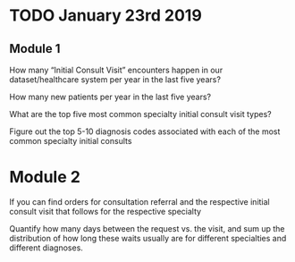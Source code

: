 # TODO January 23rd 2019

## Module 1 

How many “Initial Consult Visit” encounters 
happen in our dataset/healthcare system 
per year in the last five years?

How many new patients per year in the last five years?

What are the top five most common specialty initial consult visit types?

Figure out the top 5-10 diagnosis codes associated with 
each of the most common specialty initial consults


# Module 2 

If you can find orders for consultation referral 
and the respective initial consult visit that follows for the respective specialty

Quantify how many days between the request vs. the visit, 
and sum up the distribution 
of how long these waits usually are for 
different specialties and different diagnoses.

